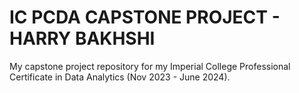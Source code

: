 # IC PCDA CAPSTONE PROJECT - HARRY BAKHSHI
My capstone project repository for my Imperial College Professional Certificate in Data Analytics (Nov 2023 - June 2024).
